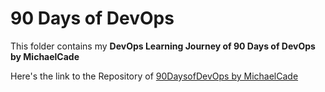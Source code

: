 # 90 Days of DevOps

This folder contains my **DevOps Learning Journey of 90 Days of DevOps by MichaelCade**


Here's the link to the Repository of [90DaysofDevOps by MichaelCade](https://github.com/MichaelCade/90DaysOfDevOps) 
